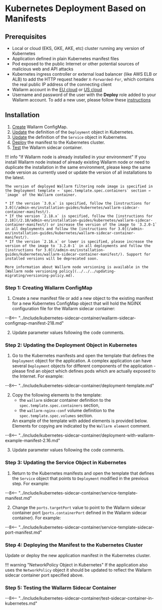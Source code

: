 # Kubernetes Deployment Based on Manifests

## Prerequisites

* Local or cloud (EKS, GKE, AKE, etc) cluster running any version of Kubernetes
* Application defined in plain Kubernetes manifest files
* Pod exposed to the public Internet or other potential sources of malicious web and API attacks
* Kubernetes ingress controller or external load balancer (like AWS ELB or ALB) to add the HTTP request header `X-Forwarded-For`, which contains the real public IP address of the connecting client
* Wallarm account in the [EU cloud](https://my.wallarm.com/) or [US cloud](https://us1.my.wallarm.com/)
* Username and password of the user with the **Deploy** role added to your Wallarm account. To add a new user, please follow these [instructions](../../../user-guides/settings/users.md#create-a-user)

## Installation

1. [Create](#step-1-creating-wallarm-configmap) Wallarm ConfigMap.
3. [Update](#step-2-updating-the-deployment-object-in-kubernetes) the definition of the `Deployment` object in Kubernetes.
4. [Update](#step-3-updating-the-service-object-in-kubernetes) the definition of the `Service` object in Kubernetes.
5. [Deploy](#step-4-deploying-the-manifest-to-the-kubernetes-cluster) the manifest to the Kubernetes cluster.
6. [Test](#step-5-testing-the-wallarm-sidecar-container) the Wallarm sidecar container.

!!! info "If Wallarm node is already installed in your environment"
    If you install Wallarm node instead of already existing Wallarm node or need to duplicate the installation in the same environment, please keep the same node version as currently used or update the version of all installations to the latest.

    The version of deployed Wallarm filtering node image is specified in the Deployment template → `spec.template.spec.containers` section → `image` of the Wallarm container.

    * If the version `3.0.x` is specified, follow the [instructions for 3.0](/admin-en/installation-guides/kubernetes/wallarm-sidecar-container-manifest/).
    * If the version `2.18.x` is specified, follow the [instructions for 2.18](/2.18/admin-en/installation-guides/kubernetes/wallarm-sidecar-container-manifest/) or increase the version of the image to `3.2.0-1` in all deployments and follow the [instructions for 3.0](/admin-en/installation-guides/kubernetes/wallarm-sidecar-container-manifest/).
    * If the version `2.16.x` or lower is specified, please increase the version of the image to `3.2.0-1` in all deployments and follow the [instructions for 3.0](/admin-en/installation-guides/kubernetes/wallarm-sidecar-container-manifest/). Support for installed versions will be deprecated soon.

    More information about Wallarm node versioning is available in the [Wallarm node versioning policy](../../../updating-migrating/versioning-policy.md).

### Step 1: Creating Wallarm ConfigMap

<ol start="1"><li>Create a new manifest file or add a new object to the existing manifest for a new Kubernetes ConfigMap object that will hold the NGINX configuration file for the Wallarm sidecar container:</li></ol>

--8<-- "../include/kubernetes-sidecar-container/wallarm-sidecar-configmap-manifest-218.md"

<ol start="2"><li>Update parameter values following the code comments.</li></ol>

### Step 2: Updating the Deployment Object in Kubernetes

<ol start="1"><li>Go to the Kubernetes manifests and open the template that defines the <code>Deployment</code> object for the application. A complex application can have several <code>Deployment</code> objects for different components of the application - please find an object which defines pods which are actually exposed to the Internet. For example:</li></ol>

--8<-- "../include/kubernetes-sidecar-container/deployment-template.md"

<ol start="2"><li>Copy the following elements to the template:<ul><li>the <code>wallarm</code> sidecar container definition to the <code>spec.template.spec.containers</code> section,</li><li>the <code>wallarm-nginx-conf</code> volume definition to the <code>spec.template.spec.volumes</code> section.</li></ul>An example of the template with added elements is provided below. Elements for copying are indicated by the <code>Wallarm element</code> comment.</li></li></ol>

--8<-- "../include/kubernetes-sidecar-container/deployment-with-wallarm-example-manifest-2.16.md"

<ol start="3"><li>Update parameter values following the code comments.</li></ol>

### Step 3: Updating the Service Object in Kubernetes

<ol start="1"><li>Return to the Kubernetes manifests and open the template that defines the <code>Service</code> object that points to <code>Deployment</code> modified in the previous step. For example:</li></ol>

--8<-- "../include/kubernetes-sidecar-container/service-template-manifest.md"

<ol start="2"><li>Change the <code>ports.targetPort</code> value to point to the Wallarm sidecar container port (<code>ports.containerPort</code> defined in the Wallarm sidecar container). For example:</li></ol>

--8<-- "../include/kubernetes-sidecar-container/service-template-sidecar-port-manifest.md"

### Step 4: Deploying the Manifest to the Kubernetes Cluster

Update or deploy the new application manifest in the Kubernetes cluster.

!!! warning "NetworkPolicy Object in Kubernetes"
    If the application also uses the `NetworkPolicy` object it should be updated to reflect the Wallarm sidecar container port specified above.

### Step 5: Testing the Wallarm Sidecar Container

--8<-- "../include/kubernetes-sidecar-container/test-sidecar-container-in-kubernetes.md"